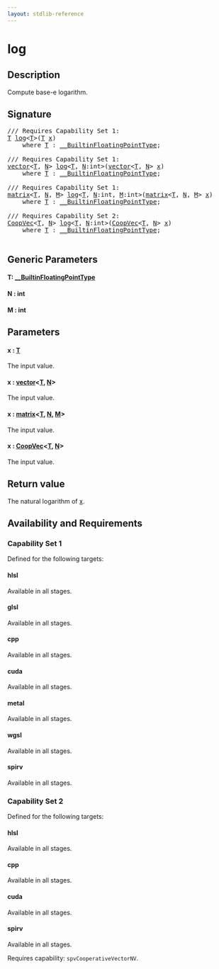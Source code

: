 ```yaml
---
layout: stdlib-reference
---
```


# log

## Description

Compute base-e logarithm.



## Signature 

<pre>
/// Requires Capability Set 1:
<a href="log.html#typeparam-T" class="code_type">T</a> <a href="log.html">log</a>&lt;<a href="log.html#typeparam-T" class="code_type">T</a>&gt;(<a href="log.html#typeparam-T" class="code_type">T</a> <a href="log.html#decl-x" class="code_param">x</a>)
    <span class='code_keyword'>where</span> <a href="log.html#typeparam-T" class="code_type">T</a> : <a href="../interfaces/0_builtinfloatingpointtype-029hm/index.html" class="code_type">__BuiltinFloatingPointType</a>;

/// Requires Capability Set 1:
<a href="../types/vector/index.html" class="code_type">vector</a>&lt;<a href="log.html#typeparam-T" class="code_type">T</a>, <a href="log.html#decl-N" class="code_var">N</a>&gt; <a href="log.html">log</a>&lt;<a href="log.html#typeparam-T" class="code_type">T</a>, <a href="log.html#decl-N" class="code_var">N</a>:<span class="code_keyword">int</span>&gt;(<a href="../types/vector/index.html" class="code_type">vector</a>&lt;<a href="log.html#typeparam-T" class="code_type">T</a>, <a href="log.html#decl-N" class="code_var">N</a>&gt; <a href="log.html#decl-x" class="code_param">x</a>)
    <span class='code_keyword'>where</span> <a href="log.html#typeparam-T" class="code_type">T</a> : <a href="../interfaces/0_builtinfloatingpointtype-029hm/index.html" class="code_type">__BuiltinFloatingPointType</a>;

/// Requires Capability Set 1:
<a href="../types/matrix/index.html" class="code_type">matrix</a>&lt;<a href="log.html#typeparam-T" class="code_type">T</a>, <a href="log.html#decl-N" class="code_var">N</a>, <a href="log.html#decl-M" class="code_var">M</a>&gt; <a href="log.html">log</a>&lt;<a href="log.html#typeparam-T" class="code_type">T</a>, <a href="log.html#decl-N" class="code_var">N</a>:<span class="code_keyword">int</span>, <a href="log.html#decl-M" class="code_var">M</a>:<span class="code_keyword">int</span>&gt;(<a href="../types/matrix/index.html" class="code_type">matrix</a>&lt;<a href="log.html#typeparam-T" class="code_type">T</a>, <a href="log.html#decl-N" class="code_var">N</a>, <a href="log.html#decl-M" class="code_var">M</a>&gt; <a href="log.html#decl-x" class="code_param">x</a>)
    <span class='code_keyword'>where</span> <a href="log.html#typeparam-T" class="code_type">T</a> : <a href="../interfaces/0_builtinfloatingpointtype-029hm/index.html" class="code_type">__BuiltinFloatingPointType</a>;

/// Requires Capability Set 2:
<a href="../types/coopvec-04/index.html" class="code_type">CoopVec</a>&lt;<a href="log.html#typeparam-T" class="code_type">T</a>, <a href="log.html#decl-N" class="code_var">N</a>&gt; <a href="log.html">log</a>&lt;<a href="log.html#typeparam-T" class="code_type">T</a>, <a href="log.html#decl-N" class="code_var">N</a>:<span class="code_keyword">int</span>&gt;(<a href="../types/coopvec-04/index.html" class="code_type">CoopVec</a>&lt;<a href="log.html#typeparam-T" class="code_type">T</a>, <a href="log.html#decl-N" class="code_var">N</a>&gt; <a href="log.html#decl-x" class="code_param">x</a>)
    <span class='code_keyword'>where</span> <a href="log.html#typeparam-T" class="code_type">T</a> : <a href="../interfaces/0_builtinfloatingpointtype-029hm/index.html" class="code_type">__BuiltinFloatingPointType</a>;

</pre>

## Generic Parameters

####  <a id="typeparam-T"></a>T: [\_\_BuiltinFloatingPointType](../interfaces/0_builtinfloatingpointtype-029hm/index)
####  <a id="decl-N"></a>N  : int
####  <a id="decl-M"></a>M  : int

## Parameters

####  <a id="decl-x"></a>x  : [T](log#typeparam-T)
The input value.

####  <a id="decl-x"></a>x  : [vector](../types/vector/index)\<[T](../types/vector/index#typeparam-T), [N](../types/vector/index#decl-N)\>
The input value.

####  <a id="decl-x"></a>x  : [matrix](../types/matrix/index)\<[T](../types/matrix/t-0), [N](../types/matrix/index#decl-N), [M](../types/matrix/index#decl-M)\>
The input value.

####  <a id="decl-x"></a>x  : [CoopVec](../types/coopvec-04/index)\<[T](../types/coopvec-04/index#typeparam-T), [N](../types/coopvec-04/index#decl-N)\>
The input value.


## Return value
The natural logarithm of <span class='code'><a href="log.html#decl-x" class="code_param">x</a></span>.


## Availability and Requirements

### Capability Set 1

Defined for the following targets:

#### hlsl
Available in all stages.

#### glsl
Available in all stages.

#### cpp
Available in all stages.

#### cuda
Available in all stages.

#### metal
Available in all stages.

#### wgsl
Available in all stages.

#### spirv
Available in all stages.


### Capability Set 2

Defined for the following targets:

#### hlsl
Available in all stages.

#### cpp
Available in all stages.

#### cuda
Available in all stages.

#### spirv
Available in all stages.

Requires capability: `spvCooperativeVectorNV`.


